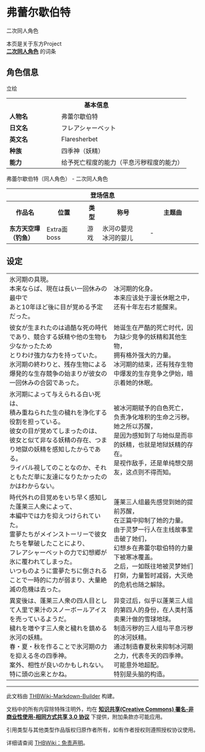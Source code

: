 # 弗蕾尔歇伯特

<!-- source html: G:\repos\THBWiki-Markdown-Builder\THBWikiMarkdown\Temp\main\2\25\ns0%3A%E5%BC%97%E8%95%BE%E5%B0%94%E6%AD%87%E4%BC%AF%E7%89%B9.html -->

二次同人角色

本页是关于东方Project  
 **[二次同人角色](./二次角色列表.md)** 的词条
## 角色信息
[](./文件-弗蕾尔歇伯特.png.md)  [](./文件-弗蕾尔歇伯特.png.md)立绘

<table>
<tbody><tr>
<th colspan="2">基本信息</th>
</tr>
<tr>
<td style="width:120px"><b>人物名</b></td><td style="min-width:300px">弗蕾尔歇伯特</td>
</tr><tr><td><b>日文名</b></td><td>フレアシャーベット</td></tr><tr><td><b>英文名</b></td><td>Flaresherbet</td></tr><tr><td><b>种族</b></td><td>四季神（妖精）</td></tr><tr><td><b>能力</b></td><td>给予死亡程度的能力（平息污秽程度的能力）</td></tr></tbody></table>

弗蕾尔歇伯特（同人角色） - 二次同人角色

<table>
<tbody><tr>
<th colspan="5">登场信息</th>
</tr><tr><th><b>作品名</b></th><th><b>位置</b></th><th><b>类型</b></th><th><b>称号</b></th><th><b>主题曲</b></th></tr><tr><td rowspan="1" style="width:120px"><b>东方天空璋（钓鱼）</b></td><td style="width:130px">Extra面boss</td><td class="bg-color-danger-30" style="width:30px;">游戏</td><td style="width:180px">氷河の嬰児<br>冰河的婴儿</td><td style="width:200px">-</td></tr></tbody></table>


## 设定

<table><tbody><tr class="tt-content" id="设定-1" data-pos="&#91;&quot;\u8bbe\u5b9a&quot;,1&#93;"><td class="tt-ja" lang="ja"><div class="poem">氷河期の具現。<br>本来ならば、現在は長い一回休みの最中で<br>あと10年ほど後に目が覚める予定だった。</div></td><td class="tt-zh" lang="zh"><div class="poem">冰河期的化身。<br>本来应该处于漫长休眠之中，<br>还有十年左右才能醒来。</div></td></tr><tr class="tt-content" id="设定-2" data-pos="&#91;&quot;\u8bbe\u5b9a&quot;,2&#93;"><td class="tt-ja" lang="ja"><div class="poem">彼女が生まれたのは過酷な死の時代であり、競合する妖精や他の生物も少なかったため<br>とりわけ強力な力を持っていた。<br>氷河期の終わりと、残存生物による爆発的な生存競争の始まりが彼女の一回休みの合図であった。</div></td><td class="tt-zh" lang="zh"><div class="poem">她诞生在严酷的死亡时代，因为缺少竞争的妖精和其他生物，<br>拥有格外强大的力量。<br>冰河期的结束，还有残存生物中爆发的生存竞争之伊始，暗示着她的休眠。</div></td></tr><tr class="tt-content" id="设定-3" data-pos="&#91;&quot;\u8bbe\u5b9a&quot;,3&#93;"><td class="tt-ja" lang="ja"><div class="poem">氷河期によって与えられる白い死は、<br>積み重ねられた生の穢れを浄化する役割を担っている。<br>彼女の目が覚めてしまったのは、<br>彼女と似て非なる妖精の存在、つまり地獄の妖精を感知したからである。<br>ライバル視してのことなのか、それともただ単に友達になりたかったのかはわからない。</div></td><td class="tt-zh" lang="zh"><div class="poem">被冰河期赋予的白色死亡，<br>负责净化堆积的生命之污秽。<br>她之所以苏醒，<br>是因为感知到了与她似是而非的妖精，也就是地狱妖精的存在。<br>是视作敌手，还是单纯想交朋友，这点则不得而知。</div></td></tr><tr class="tt-content" id="设定-4" data-pos="&#91;&quot;\u8bbe\u5b9a&quot;,4&#93;"><td class="tt-ja" lang="ja"><div class="poem">時代外れの目覚めをいち早く感知した蓬莱三人衆によって、<br>本編中では力を抑えつけられていた。<br>霊夢たちがメインストーリーで彼女たちを撃破したことにより、<br>フレアシャーベットの力で幻想郷が氷に覆われてしまった。<br>いつものように霊夢たちに倒されることで一時的に力が弱まり、大量絶滅の危機は去った。</div></td><td class="tt-zh" lang="zh"><div class="poem">蓬莱三人组最先感觉到她的提前苏醒，<br>在正篇中抑制了她的力量。<br>由于灵梦一行人在主线故事里击破了她们，<br>幻想乡在弗蕾尔歇伯特的力量下被寒冰覆盖。<br>之后，一如既往地被灵梦她们打倒，力量暂时减弱，大灭绝的危机也随之解除。</div></td></tr><tr class="tt-content" id="设定-5" data-pos="&#91;&quot;\u8bbe\u5b9a&quot;,5&#93;"><td class="tt-ja" lang="ja"><div class="poem">異変後は、蓬莱三人衆の四人目として人里で果汁のスノーボールアイスを売っているようだ。<br>穢れを増やす三人衆と穢れを鎮める氷河の妖精。<br>春・夏・秋を作ることで氷河期の力を抑える冬の四季神。<br>案外、相性が良いのかもしれない。<br>特に頭の出来とかね。</div></td><td class="tt-zh" lang="zh"><div class="poem">异变过后，似乎以蓬莱三人组的第四人的身份，在人类村落卖果汁做的雪球地球。<br>制造污秽的三人组与平息污秽的冰河妖精。<br>通过制造春夏秋来抑制冰河期之力，代表冬天的四季神。<br>可能意外地超配。<br>特别是头脑的构造。</div></td></tr></tbody></table>


  
  

  





---

此文档由 [THBWiki-Markdown-Builder](https://github.com/Delsin-Yu/THBWiki-Markdown-Builder) 构建。

文档中的所有内容除特殊注明外，均在 [**知识共享(Creative Commons) 署名-非商业性使用-相同方式共享 3.0 协议**](https://creativecommons.org/licenses/by-sa/3.0/deed.zh-hans) 下提供，附加条款亦可能应用。

引用类型与其他类型作品版权归原作者所有，如有作者授权则遵照授权协议使用。

详细请查阅 [THBWiki：免责声明](https://thbwiki.cc/THBWiki:%E5%85%8D%E8%B4%A3%E5%A3%B0%E6%98%8E)。

